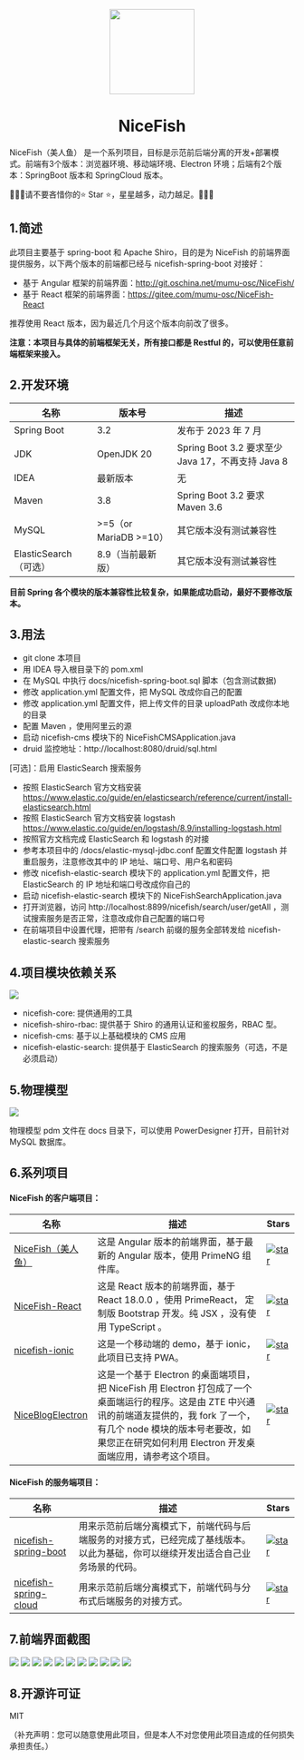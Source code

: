 <p align="center">
    <img width="150" src="https://gitee.com/mumu-osc/nicefish-spring-boot/raw/master/docs/imgs/nice-fish.png">
</p>

<h1 align="center">NiceFish</h1>

<p align="left">
NiceFish（美人鱼） 是一个系列项目，目标是示范前后端分离的开发+部署模式。前端有3个版本：浏览器环境、移动端环境、Electron 环境；后端有2个版本：SpringBoot 版本和 SpringCloud 版本。
</p>

<p>
🚀🚀🚀请不要吝惜你的⭐️ Star ⭐️，星星越多，动力越足。🚀🚀🚀
</p>

## 1.简述

此项目主要基于 spring-boot 和 Apache Shiro，目的是为 NiceFish 的前端界面提供服务，以下两个版本的前端都已经与 nicefish-spring-boot 对接好：

-   基于 Angular 框架的前端界面：http://git.oschina.net/mumu-osc/NiceFish/
-   基于 React 框架的前端界面：https://gitee.com/mumu-osc/NiceFish-React

推荐使用 React 版本，因为最近几个月这个版本向前改了很多。

**注意：本项目与具体的前端框架无关，所有接口都是 Restful 的，可以使用任意前端框架来接入。**

## 2.开发环境

| 名称                  | 版本号                 | 描述                                              |
| --------------------- | ---------------------- | ------------------------------------------------- |
| Spring Boot           | 3.2                    | 发布于 2023 年 7 月                               |
| JDK                   | OpenJDK 20             | Spring Boot 3.2 要求至少 Java 17，不再支持 Java 8 |
| IDEA                  | 最新版本               | 无                                                |
| Maven                 | 3.8                    | Spring Boot 3.2 要求 Maven 3.6                    |
| MySQL                 | >=5（or MariaDB >=10） | 其它版本没有测试兼容性                            |
| ElasticSearch（可选） | 8.9（当前最新版）      | 其它版本没有测试兼容性                            |

**目前 Spring 各个模块的版本兼容性比较复杂，如果能成功启动，最好不要修改版本。**

## 3.用法

-   git clone 本项目
-   用 IDEA 导入根目录下的 pom.xml
-   在 MySQL 中执行 docs/nicefish-spring-boot.sql 脚本（包含测试数据)
-   修改 application.yml 配置文件，把 MySQL 改成你自己的配置
-   修改 application.yml 配置文件，把上传文件的目录 uploadPath 改成你本地的目录
-   配置 Maven ，使用阿里云的源
-   启动 nicefish-cms 模块下的 NiceFishCMSApplication.java
-   druid 监控地址：http://localhost:8080/druid/sql.html

[可选]：启用 ElasticSearch 搜索服务

-   按照 ElasticSearch 官方文档安装 https://www.elastic.co/guide/en/elasticsearch/reference/current/install-elasticsearch.html
-   按照 ElasticSearch 官方文档安装 logstash https://www.elastic.co/guide/en/logstash/8.9/installing-logstash.html
-   按照官方文档完成 ElasticSearch 和 logstash 的对接
-   参考本项目中的 /docs/elastic-mysql-jdbc.conf 配置文件配置 logstash 并重启服务，注意修改其中的 IP 地址、端口号、用户名和密码
-   修改 nicefish-elastic-search 模块下的 application.yml 配置文件，把 ElasticSearch 的 IP 地址和端口号改成你自己的
-   启动 nicefish-elastic-search 模块下的 NiceFishSearchApplication.java
-   打开浏览器，访问 http://localhost:8899/nicefish/search/user/getAll ，测试搜索服务是否正常，注意改成你自己配置的端口号
-   在前端项目中设置代理，把带有 /search 前缀的服务全部转发给 nicefish-elastic-search 搜索服务

## 4.项目模块依赖关系

<img src="https://gitee.com/mumu-osc/nicefish-spring-boot/raw/master/docs/imgs/maven-modules.png">

-   nicefish-core: 提供通用的工具
-   nicefish-shiro-rbac: 提供基于 Shiro 的通用认证和鉴权服务，RBAC 型。
-   nicefish-cms: 基于以上基础模块的 CMS 应用
-   nicefish-elastic-search: 提供基于 ElasticSearch 的搜索服务（可选，不是必须启动）

## 5.物理模型

<img src="https://gitee.com/mumu-osc/nicefish-spring-boot/raw/master/docs/imgs/pdm.png">

物理模型 pdm 文件在 docs 目录下，可以使用 PowerDesigner 打开，目前针对 MySQL 数据库。

## 6.系列项目

<h4>NiceFish 的客户端项目：</h4>

| 名称                                                             | 描述                                                                                                                                                                                                                                            | Stars                                                                                                                                                                   |
| ---------------------------------------------------------------- | ----------------------------------------------------------------------------------------------------------------------------------------------------------------------------------------------------------------------------------------------- | ----------------------------------------------------------------------------------------------------------------------------------------------------------------------- |
| [NiceFish（美人鱼）](http://git.oschina.net/mumu-osc/NiceFish/)  | 这是 Angular 版本的前端界面，基于最新的 Angular 版本，使用 PrimeNG 组件库。                                                                                                                                                                     | <a href='https://gitee.com/mumu-osc/NiceFish/stargazers'><img src='https://gitee.com/mumu-osc/NiceFish/badge/star.svg?theme=gvp' alt='star'></img></a>                  |
| [NiceFish-React](https://gitee.com/mumu-osc/NiceFish-React)      | 这是 React 版本的前端界面，基于 React 18.0.0 ，使用 PrimeReact， 定制版 Bootstrap 开发。纯 JSX ，没有使用 TypeScript 。                                                                                                                         | <a href='https://gitee.com/mumu-osc/NiceFish-React/stargazers'><img src='https://gitee.com/mumu-osc/NiceFish-React/badge/star.svg?theme=dark' alt='star'></img></a>     |
| [nicefish-ionic](http://git.oschina.net/mumu-osc/nicefish-ionic) | 这是一个移动端的 demo，基于 ionic，此项目已支持 PWA。                                                                                                                                                                                           | <a href='https://gitee.com/mumu-osc/nicefish-ionic/stargazers'><img src='https://gitee.com/mumu-osc/nicefish-ionic/badge/star.svg?theme=dark' alt='star'></img></a>     |
| [NiceBlogElectron](https://gitee.com/mumu-osc/NiceBlogElectron)  | 这是一个基于 Electron 的桌面端项目，把 NiceFish 用 Electron 打包成了一个桌面端运行的程序。这是由 ZTE 中兴通讯的前端道友提供的，我 fork 了一个，有几个 node 模块的版本号老要改，如果您正在研究如何利用 Electron 开发桌面端应用，请参考这个项目。 | <a href='https://gitee.com/mumu-osc/NiceBlogElectron/stargazers'><img src='https://gitee.com/mumu-osc/NiceBlogElectron/badge/star.svg?theme=dark' alt='star'></img></a> |

<h4>NiceFish 的服务端项目：</h4>

| 名称                                                                      | 描述                                                                                                                             | Stars                                                                                                                                                                             |
| ------------------------------------------------------------------------- | -------------------------------------------------------------------------------------------------------------------------------- | --------------------------------------------------------------------------------------------------------------------------------------------------------------------------------- |
| [nicefish-spring-boot](https://gitee.com/mumu-osc/nicefish-spring-boot)   | 用来示范前后端分离模式下，前端代码与后端服务的对接方式，已经完成了基线版本。以此为基础，你可以继续开发出适合自己业务场景的代码。 | <a href='https://gitee.com/mumu-osc/nicefish-spring-boot/stargazers'><img src='https://gitee.com/mumu-osc/nicefish-spring-boot/badge/star.svg?theme=dark' alt='star'></img></a>   |
| [nicefish-spring-cloud](https://gitee.com/mumu-osc/nicefish-spring-cloud) | 用来示范前后端分离模式下，前端代码与分布式后端服务的对接方式。                                                                   | <a href='https://gitee.com/mumu-osc/nicefish-spring-cloud/stargazers'><img src='https://gitee.com/mumu-osc/nicefish-spring-cloud/badge/star.svg?theme=dark' alt='star'></img></a> |

## 7.前端界面截图

<img src="https://gitee.com/mumu-osc/NiceFish-React/raw/master/src/assets/images/1.png">

<img src="https://gitee.com/mumu-osc/NiceFish-React/raw/master/src/assets/images/2.png">

<img src="https://gitee.com/mumu-osc/NiceFish-React/raw/master/src/assets/images/3.png">

<img src="https://gitee.com/mumu-osc/NiceFish-React/raw/master/src/assets/images/4.png">

<img src="https://gitee.com/mumu-osc/NiceFish-React/raw/master/src/assets/images/5.png">

<img src="https://gitee.com/mumu-osc/NiceFish-React/raw/master/src/assets/images/6.png">

<img src="https://gitee.com/mumu-osc/NiceFish-React/raw/master/src/assets/images/7.png">

<img src="https://gitee.com/mumu-osc/NiceFish-React/raw/master/src/assets/images/8.png">

<img src="https://gitee.com/mumu-osc/NiceFish-React/raw/master/src/assets/images/9.png">

<img src="https://gitee.com/mumu-osc/NiceFish-React/raw/master/src/assets/images/11.png">

<img src="https://gitee.com/mumu-osc/NiceFish-React/raw/master/src/assets/images/12.png">

## 8.开源许可证

MIT

（补充声明：您可以随意使用此项目，但是本人不对您使用此项目造成的任何损失承担责任。）
